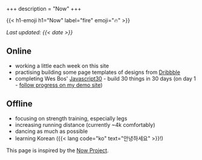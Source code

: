 +++
description = "Now"
+++

{{< h1-emoji h1="Now" label="fire" emoji="🔥" >}}

*Last updated: {{< date >}}*

## Online
* working a little each week on this site
* practising building some page templates of designs from [Dribbble](https://dribbble.com/)
* completing Wes Bos' [Javascript30](https://javascript30.com/) - build 30 things in 30 days (on day 1 - [follow progress on my demo site](https://alicegherbison.github.com/javascript30))

## Offline

* focusing on strength training, especially legs
* increasing running distance (currently ~4k comfortably)
* dancing as much as possible
* learning Korean ({{< lang code="ko" text="안녕하세요" >}}!)

This page is inspired by the [Now Project](https://nownownow.com/about).
